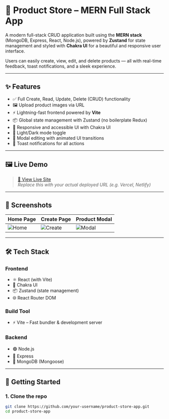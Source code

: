 # 🛒 Product Store – MERN Full Stack App

A modern full-stack CRUD application built using the **MERN stack** (MongoDB, Express, React, Node.js), powered by **Zustand** for state management and styled with **Chakra UI** for a beautiful and responsive user interface.

Users can easily create, view, edit, and delete products — all with real-time feedback, toast notifications, and a sleek experience.

---

## ✨ Features

- ✅ Full Create, Read, Update, Delete (CRUD) functionality
- 🖼 Upload product images via URL
- ⚡ Lightning-fast frontend powered by **Vite**
- 📦 Global state management with Zustand (no boilerplate Redux)
- 🎨 Responsive and accessible UI with Chakra UI
- 🌙 Light/Dark mode toggle
- 🚀 Modal editing with animated UI transitions
- 🔔 Toast notifications for all actions

---

## 🖼 Live Demo

> [🔗 View Live Site](https://your-live-site-link.com)  
> _Replace this with your actual deployed URL (e.g. Vercel, Netlify)_

---

## 📸 Screenshots

| Home Page                       | Create Page                         | Product Modal                     |
| ------------------------------- | ----------------------------------- | --------------------------------- |
| ![Home](./screenshots/home.png) | ![Create](./screenshots/create.png) | ![Modal](./screenshots/modal.png) |

---

## 🛠️ Tech Stack

### Frontend
- ⚛️ React (with Vite)
- 🎨 Chakra UI
- 📦 Zustand (state management)
- 🌐 React Router DOM

### Build Tool
- ⚡ Vite – Fast bundler & development server

### Backend
- 🟢 Node.js
- 🚂 Express
- 🍃 MongoDB (Mongoose)

---

## 🚀 Getting Started

### 1. Clone the repo

```bash
git clone https://github.com/your-username/product-store-app.git
cd product-store-app
